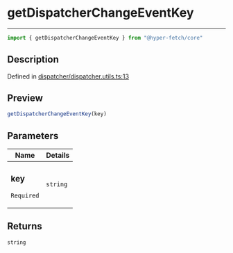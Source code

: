 

# getDispatcherChangeEventKey

<div class="api-docs__separator" data-reactroot="">

---

</div><div class="api-docs__import" data-reactroot="">

```ts
import { getDispatcherChangeEventKey } from "@hyper-fetch/core"
```

</div><div class="api-docs__section">

## Description

</div><div class="api-docs__description"><span class="api-docs__do-not-parse">



</span></div><p class="api-docs__definition">

Defined in [dispatcher/dispatcher.utils.ts:13](https://github.com/BetterTyped/hyper-fetch/blob/6c3eaa91/packages/core/src/dispatcher/dispatcher.utils.ts#L13)

</p><div class="api-docs__section">

## Preview

</div><div class="api-docs__preview fn">

```ts
getDispatcherChangeEventKey(key)
```

</div><div class="api-docs__section">

## Parameters

</div><div class="api-docs__parameters"><table><thead><tr><th>Name</th><th>Details</th></tr></thead><tbody><tr param-data="key"><td class="api-docs__param-name required">

### key 

`Required`

</td><td class="api-docs__param-type">

`string`

</td></tr></tbody></table></div><div class="api-docs__section">

## Returns

</div><div class="api-docs__returns">

```ts
string
```

</div>